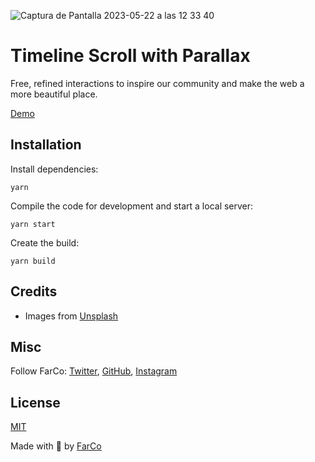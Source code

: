 ![Captura de Pantalla 2023-05-22 a las 12 33 40](https://github.com/farco-studio/interactions-timeline/assets/854320/e0481516-cfdc-4348-83b0-a8cc03b26663)

# Timeline Scroll with Parallax

Free, refined interactions to inspire our community and make the web a more beautiful place.

[Demo](https://interactions-timeline.onrender.com)


## Installation

Install dependencies:

```
yarn
```

Compile the code for development and start a local server:

```
yarn start
```

Create the build:

```
yarn build
```

## Credits

- Images from [Unsplash](https://unsplash.com/)

## Misc

Follow FarCo: [Twitter](https://twitter.com/farco_studio), [GitHub](https://github.com/farco-studio), [Instagram](https://www.instagram.com/farco_studio/)

## License
[MIT](LICENSE)

Made with :green_heart: by [FarCo](http://www.farcostudio.com)
